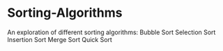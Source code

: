 # Sorting-Algorithms
An exploration of different sorting algorithms:
Bubble Sort
Selection Sort
Insertion Sort
Merge Sort
Quick Sort
